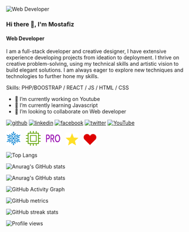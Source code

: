 ![Web Developer](https://scontent.fdac41-1.fna.fbcdn.net/v/t39.30808-6/391472272_266472413030457_7285778932924861475_n.jpg?stp=dst-jpg_s1080x2048&_nc_cat=111&ccb=1-7&_nc_sid=5f2048&_nc_eui2=AeHNrSazkDnRS5mYSC2vpH_awTUDPYOyKDLBNQM9g7IoMiZmYmLaXlfRXTcBk94TeexalHXAYnWjvHJoqrlnuCCF&_nc_ohc=BdKycJ2DIAQAX8FRwmp&_nc_ht=scontent.fdac41-1.fna&oh=00_AfC5taklOcsTCHiW_9vn7Rnhr8ssnbR1_Tbp9CFsH0jFbw&oe=652DC88B)

### Hi there 👋, I'm Mostafiz
#### Web Developer


I am a full-stack developer and creative designer, I have extensive experience developing projects from ideation to deployment. I thrive on creative problem-solving, using my technical skills and artistic vision to build elegant solutions. I am always eager to explore new techniques and technologies to further hone my skills.

Skills: PHP/BOOSTRAP / REACT / JS / HTML / CSS

- 🔭 I’m currently working on Youtube 
- 🌱 I’m currently learning Javascript 
- 👯 I’m looking to collaborate on Web developer 


[<img src='https://cdn.jsdelivr.net/npm/simple-icons@3.0.1/icons/github.svg' alt='github' height='40'>](https://github.com/mostafiz72)  [<img src='https://cdn.jsdelivr.net/npm/simple-icons@3.0.1/icons/linkedin.svg' alt='linkedin' height='40'>](https://www.linkedin.com/in/linkeddin/)  [<img src='https://cdn.jsdelivr.net/npm/simple-icons@3.0.1/icons/facebook.svg' alt='facebook' height='40'>](https://www.facebook.com/facebook.com)  [<img src='https://cdn.jsdelivr.net/npm/simple-icons@3.0.1/icons/twitter.svg' alt='twitter' height='40'>](https://twitter.com/twitter.com)  [<img src='https://cdn.jsdelivr.net/npm/simple-icons@3.0.1/icons/youtube.svg' alt='YouTube' height='40'>](https://www.youtube.com/channel/youtube.com)  


<a href='https://archiveprogram.github.com/'><img src='https://raw.githubusercontent.com/acervenky/animated-github-badges/master/assets/acbadge.gif' width='40' height='40'></a> <a href='https://docs.github.com/en/developers'><img src='https://raw.githubusercontent.com/acervenky/animated-github-badges/master/assets/devbadge.gif' width='40' height='40'></a> <a href='https://github.com/pricing'><img src='https://raw.githubusercontent.com/acervenky/animated-github-badges/master/assets/pro.gif' width='40' height='40'></a> <a href='https://stars.github.com/'><img src='https://raw.githubusercontent.com/acervenky/animated-github-badges/master/assets/starbadge.gif' width='35' height='35'></a> <a href='https://docs.github.com/en/github/supporting-the-open-source-community-with-github-sponsors'><img src='https://raw.githubusercontent.com/acervenky/animated-github-badges/master/assets/sponsorbadge.gif' width='35' height='35'></a> 

![Top Langs](https://github-readme-stats.vercel.app/api/top-langs/?username=anuraghazra&hide_progress=true)

![Anurag's GitHub stats](https://github-readme-stats.vercel.app/api?username=anuraghazra&show_icons=true&theme=radical)

![Anurag's GitHub stats](https://github-readme-stats.vercel.app/api?username=anuraghazra&show_icons=true&theme=radical)
  

![GitHub Activity Graph](https://activity-graph.herokuapp.com/graph?username=mostafiz72)  

![GitHub metrics](https://metrics.lecoq.io/mostafiz72)  

![GitHub streak stats](https://streak-stats.demolab.com/?user=mostafiz72)  

![Profile views](https://gpvc.arturio.dev/mostafiz72)  
